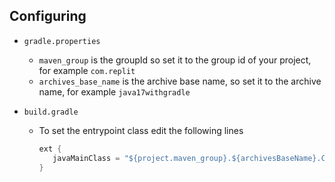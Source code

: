 ## Configuring
* `gradle.properties`
  * `maven_group` is the groupId so set it to the group id of your project,
    for example `com.replit`  
  * `archives_base_name` is the archive base name, so set it to the archive name,
    for example `java17withgradle`

* `build.gradle`
  * To set the entrypoint class edit the following lines
      ```java
      ext {
         javaMainClass = "${project.maven_group}.${archivesBaseName}.CLASS_HERE"
      }
      ```

